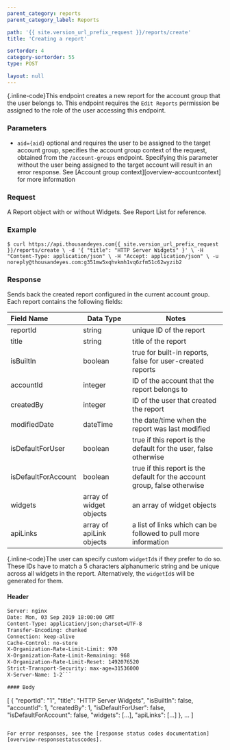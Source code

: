 ```yaml
---
parent_category: reports
parent_category_label: Reports

path: '{{ site.version_url_prefix_request }}/reports/create'
title: 'Creating a report'

sortorder: 4
category-sortorder: 55
type: POST

layout: null
---
```


{.inline-code}This endpoint creates a new report for the account group that the user belongs to. This endpoint requires the `Edit Reports` permission be assigned to the role of the user accessing this endpoint.

### Parameters

* `aid={aid}` optional and requires the user to be assigned to the target account group, specifies the account group context of the request, obtained from the `/account-groups` endpoint.  Specifying this parameter without the user being assigned to the target account will result in an error response. See [Account group context][overview-accountcontext] for more information

### Request

A Report object with or without Widgets. See Report List for reference.

### Example

`$ curl https://api.thousandeyes.com{{ site.version_url_prefix_request }}/reports/create \
  -d '{
    "title": "HTTP Server Widgets"
  }' \
-H "Content-Type: application/json" \
-H "Accept: application/json" \
-u noreply@thousandeyes.com:g351mw5xqhvkmh1vq6zfm51c62wyzib2`


### Response

Sends back the created report configured in the current account group. Each report contains the following fields:

Field Name | Data Type | Notes
:----------|-----------|----------|
reportId | string | unique ID of the report
title | string | title of the report
isBuiltIn | boolean | true for built-in reports, false for user-created reports
accountId | integer | ID of the account that the report belongs to
createdBy | integer | ID of the user that created the report
modifiedDate | dateTime | the date/time when the report was last modified
isDefaultForUser | boolean | true if this report is the default for the user, false otherwise
isDefaultForAccount | boolean | true if this report is the default for the account group, false otherwise
widgets | array of widget objects | an array of widget objects
apiLinks | array of apiLink objects | a list of links which can be followed to pull more information

{.inline-code}The user can specify custom `widgetId`s if they prefer to do so. These IDs have to match a 5 characters alphanumeric string and be unique across all widgets in the report. Alternatively, the `widgetId`s will be generated for them.

#### Header

```HTTP/1.1 200 OK
Server: nginx
Date: Mon, 03 Sep 2019 18:00:00 GMT
Content-Type: application/json;charset=UTF-8
Transfer-Encoding: chunked
Connection: keep-alive
Cache-Control: no-store
X-Organization-Rate-Limit-Limit: 970
X-Organization-Rate-Limit-Remaining: 968
X-Organization-Rate-Limit-Reset: 1492076520
Strict-Transport-Security: max-age=31536000
X-Server-Name: 1-2```

#### Body

```
[
    {
        "reportId": "1",
        "title": "HTTP Server Widgets",
        "isBuiltIn": false,
        "accountId": 1,
        "createdBy": 1,
        "isDefaultForUser": false,
        "isDefaultForAccount": false,
        "widgets": [...],
        "apiLinks": [...]
    },
    ...
]
```

For error responses, see the [response status codes documentation][overview-responsestatuscodes].
